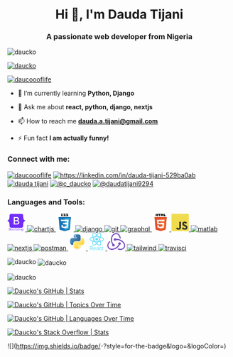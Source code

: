 <h1 align="center">Hi 👋, I'm Dauda Tijani</h1>
<h3 align="center">A passionate web developer from Nigeria</h3>

<p align="left"> <img src="https://komarev.com/ghpvc/?username=daucko&label=Profile%20views&color=0e75b6&style=flat" alt="daucko" /> </p>

<p align="left"> <a href="https://github.com/ryo-ma/github-profile-trophy"><img src="https://github-profile-trophy.vercel.app/?username=daucko" alt="daucko" /></a> </p>

<p align="left"> <a href="https://twitter.com/daucoooflife" target="blank"><img src="https://img.shields.io/twitter/follow/daucoooflife?logo=twitter&style=for-the-badge" alt="daucoooflife" /></a> </p>

- 🌱 I’m currently learning **Python, Django**

- 💬 Ask me about **react, python, django, nextjs**

- 📫 How to reach me **dauda.a.tijani@gmail.com**

- ⚡ Fun fact **I am actually funny!**

<h3 align="left">Connect with me:</h3>
<p align="left">
<a href="https://twitter.com/daucoooflife" target="blank"><img align="center" src="https://raw.githubusercontent.com/rahuldkjain/github-profile-readme-generator/master/src/images/icons/Social/twitter.svg" alt="daucoooflife" height="30" width="40" /></a>
<a href="https://linkedin.com/in/https://linkedin.com/in/dauda-tijani-529ba0ab" target="blank"><img align="center" src="https://raw.githubusercontent.com/rahuldkjain/github-profile-readme-generator/master/src/images/icons/Social/linked-in-alt.svg" alt="https://linkedin.com/in/dauda-tijani-529ba0ab" height="30" width="40" /></a>
<a href="https://fb.com/dauda tijani" target="blank"><img align="center" src="https://raw.githubusercontent.com/rahuldkjain/github-profile-readme-generator/master/src/images/icons/Social/facebook.svg" alt="dauda tijani" height="30" width="40" /></a>
<a href="https://instagram.com/@c_daucko" target="blank"><img align="center" src="https://raw.githubusercontent.com/rahuldkjain/github-profile-readme-generator/master/src/images/icons/Social/instagram.svg" alt="@c_daucko" height="30" width="40" /></a>
<a href="https://www.youtube.com/c/@daudatijani9294" target="blank"><img align="center" src="https://raw.githubusercontent.com/rahuldkjain/github-profile-readme-generator/master/src/images/icons/Social/youtube.svg" alt="@daudatijani9294" height="30" width="40" /></a>
</p>

<h3 align="left">Languages and Tools:</h3>
<p align="left"> <a href="https://getbootstrap.com" target="_blank" rel="noreferrer"> <img src="https://raw.githubusercontent.com/devicons/devicon/master/icons/bootstrap/bootstrap-plain-wordmark.svg" alt="bootstrap" width="40" height="40"/> </a> <a href="https://www.chartjs.org" target="_blank" rel="noreferrer"> <img src="https://www.chartjs.org/media/logo-title.svg" alt="chartjs" width="40" height="40"/> </a> <a href="https://www.w3schools.com/css/" target="_blank" rel="noreferrer"> <img src="https://raw.githubusercontent.com/devicons/devicon/master/icons/css3/css3-original-wordmark.svg" alt="css3" width="40" height="40"/> </a> <a href="https://www.djangoproject.com/" target="_blank" rel="noreferrer"> <img src="https://cdn.worldvectorlogo.com/logos/django.svg" alt="django" width="40" height="40"/> </a> <a href="https://git-scm.com/" target="_blank" rel="noreferrer"> <img src="https://www.vectorlogo.zone/logos/git-scm/git-scm-icon.svg" alt="git" width="40" height="40"/> </a> <a href="https://graphql.org" target="_blank" rel="noreferrer"> <img src="https://www.vectorlogo.zone/logos/graphql/graphql-icon.svg" alt="graphql" width="40" height="40"/> </a> <a href="https://www.w3.org/html/" target="_blank" rel="noreferrer"> <img src="https://raw.githubusercontent.com/devicons/devicon/master/icons/html5/html5-original-wordmark.svg" alt="html5" width="40" height="40"/> </a> <a href="https://developer.mozilla.org/en-US/docs/Web/JavaScript" target="_blank" rel="noreferrer"> <img src="https://raw.githubusercontent.com/devicons/devicon/master/icons/javascript/javascript-original.svg" alt="javascript" width="40" height="40"/> </a> <a href="https://www.mathworks.com/" target="_blank" rel="noreferrer"> <img src="https://upload.wikimedia.org/wikipedia/commons/2/21/Matlab_Logo.png" alt="matlab" width="40" height="40"/> </a> <a href="https://nextjs.org/" target="_blank" rel="noreferrer"> <img src="https://cdn.worldvectorlogo.com/logos/nextjs-2.svg" alt="nextjs" width="40" height="40"/> </a> <a href="https://postman.com" target="_blank" rel="noreferrer"> <img src="https://www.vectorlogo.zone/logos/getpostman/getpostman-icon.svg" alt="postman" width="40" height="40"/> </a> <a href="https://www.python.org" target="_blank" rel="noreferrer"> <img src="https://raw.githubusercontent.com/devicons/devicon/master/icons/python/python-original.svg" alt="python" width="40" height="40"/> </a> <a href="https://reactjs.org/" target="_blank" rel="noreferrer"> <img src="https://raw.githubusercontent.com/devicons/devicon/master/icons/react/react-original-wordmark.svg" alt="react" width="40" height="40"/> </a> <a href="https://redux.js.org" target="_blank" rel="noreferrer"> <img src="https://raw.githubusercontent.com/devicons/devicon/master/icons/redux/redux-original.svg" alt="redux" width="40" height="40"/> </a> <a href="https://tailwindcss.com/" target="_blank" rel="noreferrer"> <img src="https://www.vectorlogo.zone/logos/tailwindcss/tailwindcss-icon.svg" alt="tailwind" width="40" height="40"/> </a> <a href="https://travis-ci.org" target="_blank" rel="noreferrer"> <img src="https://www.vectorlogo.zone/logos/travis-ci/travis-ci-icon.svg" alt="travisci" width="40" height="40"/> </a> </p>

<p><img align="left" src="https://github-readme-stats.vercel.app/api/top-langs?username=daucko&show_icons=true&locale=en&layout=compact" alt="daucko" /></p>

<p>&nbsp;<img align="center" src="https://github-readme-stats.vercel.app/api?username=daucko&show_icons=true&locale=en" alt="daucko" /></p>

<p><img align="center" src="https://github-readme-streak-stats.herokuapp.com/?user=daucko&" alt="daucko" /></p>

[![Daucko's GitHub | Stats](https://stats.quine.sh/Daucko/github?theme=dark)](https://quine.sh?utm_source=widgets&utm_campaign=Daucko)

[![Daucko's GitHub | Topics Over Time](https://stats.quine.sh/Daucko/topics-over-time?theme=dark)](https://quine.sh?utm_source=widgets&utm_campaign=Daucko)

[![Daucko's GitHub | Languages Over Time](https://stats.quine.sh/Daucko/languages-over-time?theme=dark)](https://quine.sh?utm_source=widgets&utm_campaign=Daucko)

[![Daucko's Stack Overflow | Stats](https://stats.quine.sh/Daucko/stack-overflow?theme=dark)](https://quine.sh?utm_source=widgets&utm_campaign=Daucko)

![<Badge Name>](https://img.shields.io/badge/<Badge Text>-<Background Color>?style=for-the-badge&logo=<Icon Name>&logoColor=<Logo Color>)
